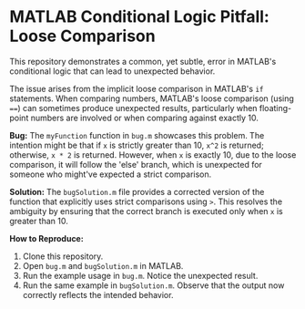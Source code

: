 # MATLAB Conditional Logic Pitfall: Loose Comparison

This repository demonstrates a common, yet subtle, error in MATLAB's conditional logic that can lead to unexpected behavior.

The issue arises from the implicit loose comparison in MATLAB's `if` statements.  When comparing numbers, MATLAB's loose comparison (using `==`) can sometimes produce unexpected results, particularly when floating-point numbers are involved or when comparing against exactly 10. 

**Bug:**
The `myFunction` function in `bug.m` showcases this problem. The intention might be that if `x` is strictly greater than 10, `x^2` is returned; otherwise, `x * 2` is returned. However, when `x` is exactly 10, due to the loose comparison, it will follow the 'else' branch, which is unexpected for someone who might've expected a strict comparison.

**Solution:**
The `bugSolution.m` file provides a corrected version of the function that explicitly uses strict comparisons using `>`.  This resolves the ambiguity by ensuring that the correct branch is executed only when `x` is greater than 10.

**How to Reproduce:**
1. Clone this repository.
2. Open `bug.m` and `bugSolution.m` in MATLAB.
3. Run the example usage in `bug.m`.  Notice the unexpected result.
4. Run the same example in `bugSolution.m`. Observe that the output now correctly reflects the intended behavior.